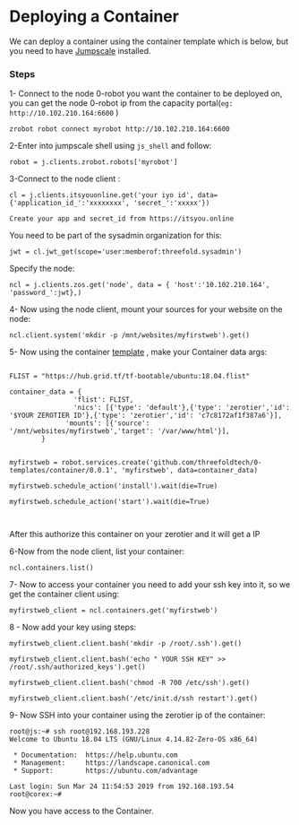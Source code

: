 # Deploying a Container

We can deploy a container using the container template which is below, but you need to have [Jumpscale](https://github.com/threefoldtech/jumpscale_lib/) installed.


### Steps
1- Connect to the node 0-robot you want the container to be deployed on, you can get the node 0-robot ip from the capacity portal(```eg: http://10.102.210.164:6600``` )

```zrobot robot connect myrobot http://10.102.210.164:6600```

2-Enter into jumpscale shell using ```js_shell``` and follow:


```
robot = j.clients.zrobot.robots['myrobot'] 
```

3-Connect to the node client :

```
cl = j.clients.itsyouonline.get('your iyo id', data= {'application_id_':'xxxxxxxx', 'secret_':'xxxxx'})

Create your app and secret_id from https://itsyou.online
```

You need to be part of the sysadmin organization for this:
```
jwt = cl.jwt_get(scope='user:memberof:threefold.sysadmin')
```

Specify the node:

```
ncl = j.clients.zos.get('node', data = { 'host':'10.102.210.164', 'password_':jwt},)
```




4- Now using the node client, mount your sources for your website on the node:

```
ncl.client.system('mkdir -p /mnt/websites/myfirstweb').get()
```

5- Now using the container [template](https://github.com/threefoldtech/0-templates/tree/development/templates/container) , make your Container data args:

```

FLIST = "https://hub.grid.tf/tf-bootable/ubuntu:18.04.flist"

container_data = {
                'flist': FLIST,
                'nics': [{'type': 'default'},{'type': 'zerotier','id': '$YOUR ZEROTIER ID'},{'type': 'zerotier','id': 'c7c8172af1f387a6'}],
              'mounts': [{'source': '/mnt/websites/myfirstweb','target': '/var/www/html'}],
        }
        
        
myfirstweb = robot.services.create('github.com/threefoldtech/0-templates/container/0.0.1', 'myfirstweb', data=container_data)

myfirstweb.schedule_action('install').wait(die=True)

myfirstweb.schedule_action('start').wait(die=True)

        
```

After this authorize this container on your zerotier and it will get a IP

6-Now from the node client, list your container:
```
ncl.containers.list()
```

7- Now to access your container you need to add your ssh key into it, so we get the container client using:
```
myfirstweb_client = ncl.containers.get('myfirstweb')
```


8 - Now add your key using steps:

```
myfirstweb_client.client.bash('mkdir -p /root/.ssh').get()

myfirstweb_client.client.bash('echo " YOUR SSH KEY" >> /root/.ssh/authorized_keys').get()

myfirstweb_client.client.bash('chmod -R 700 /etc/ssh').get()

myfirstweb_client.client.bash('/etc/init.d/ssh restart').get()
```

9- Now SSH into your container using the zerotier ip of the container:

```
root@js:~# ssh root@192.168.193.228
Welcome to Ubuntu 18.04 LTS (GNU/Linux 4.14.82-Zero-OS x86_64)

 * Documentation:  https://help.ubuntu.com
 * Management:     https://landscape.canonical.com
 * Support:        https://ubuntu.com/advantage

Last login: Sun Mar 24 11:54:53 2019 from 192.168.193.54
root@corex:~#
```

Now you have access to the Container.








